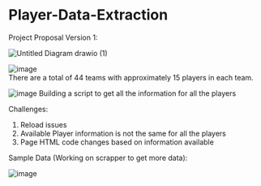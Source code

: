 # Player-Data-Extraction

Project Proposal Version 1:

![Untitled Diagram drawio (1)](https://user-images.githubusercontent.com/64576778/222074936-00863d34-a8c6-4abe-bdf5-36c3008ee7f8.png)

![image](https://user-images.githubusercontent.com/64576778/222076030-75feeb87-4c8e-4c1d-83e6-337ef2c58460.png)<br />
There are a total of 44 teams with approximately 15 players in each team.

![image](https://user-images.githubusercontent.com/64576778/222076280-376e5d26-aa08-4e32-bd0b-5d8d696b4b5a.png)
Building a script to get all the information for all the players

Challenges:

1. Reload issues
2. Available Player information is not the same for all the players
3. Page HTML code changes based on information available

Sample Data (Working on scrapper to get more data): 

![image](https://user-images.githubusercontent.com/64576778/222075220-c749b6fd-83b7-4200-bc95-485d974763f5.png)


